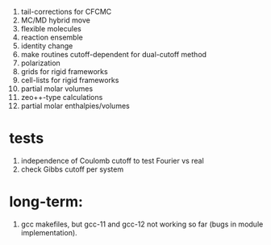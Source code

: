  1) tail-corrections for CFCMC
 2) MC/MD hybrid move
 3) flexible molecules
 4) reaction ensemble
 5) identity change
 6) make routines cutoff-dependent for dual-cutoff method
 7) polarization
 8) grids for rigid frameworks
 9) cell-lists for rigid frameworks
10) partial molar volumes
11) zeo++-type calculations
12) partial molar enthalpies/volumes

tests
=====
1) independence of Coulomb cutoff to test Fourier vs real
2) check Gibbs cutoff per system


long-term:
==========
1) gcc makefiles, but gcc-11 and gcc-12 not working so far (bugs in module implementation).
